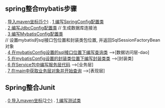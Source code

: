 ## spring整合mybatis步骤
.   [导入maven坐标(5个)](../pom.xml)
.   [1 编写SpringConfig配置类](./main/java/hui/config/SpringConfig.java)    
.   [2 编写JdbcConfig配置类](./main/java/hui/config/JdbcConfig.java)         // 生成数据库连接池    
.   [3 编写MybatisConfig配置类](./main/java/hui/config/MybatisConfig.java)                     
            // 设置mybatis的sql接口包位置和封装类包位置, 并返回SqlSessionFactoryBean对象      
.   [4 在mybatisConfig设置的sql接口位置下编写查询类](./main/java/hui/dao/UserDao.java) -->[数据访问层-dao]    
.   [5 在mybatisConfig设置的封装类位置下编写封装类类](./main/java/hui/domain/User.java) -->[封装类]   
.   [6 在Service包中编写服务层代码](./main/java/hui/service/impl/UserServiceImpl.java) -->[业务层]   
.   [7 在main中获取业务层对象并开始查询](./main/java/hui/App.java)                      -->[表现层]

## Spring整合Junit
.   [0 导入maven坐标(2个)](../pom.xml)
.   [1 编写测试类](./test/java/hui/service/ServiceTest.java)